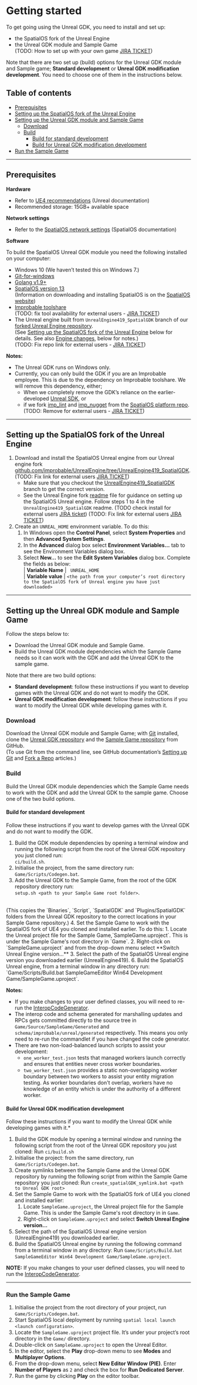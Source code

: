 # Getting started
To get going using the Unreal GDK, you need to install and set up:
* the SpatialOS fork of the Unreal Engine
* the Unreal GDK module and Sample Game <br/>
(TODO: How to set up with your own game [JIRA TICKET](https://improbableio.atlassian.net/browse/UNR-233))

Note that there are two set up (build) options for the Unreal GDK module and Sample game; **Standard development** or **Unreal GDK modification development**. You need to choose one of them in the instructions below.

## Table of contents
* [Prerequisites](#Prerequisites)
* [Setting up the SpatialOS fork of the Unreal Engine](#Setting_up_the_SpatialOS_fork_of_the_Unreal_Engine)
* [Setting up the Unreal GDK module and Sample Game](#Setting_up_the_Unreal_GDK_module_and_Sample_Game)
    * [Download](#Download)
    * [Build](#Build) 
        * [Build for standard development](Build_for_standard_development)
        * [Build for Unreal GDK modification development ](Build_for_Unreal_GDK_modification_development)
* [Run the Sample Game](Run_the_Sample_Game)
---

## Prerequisites

**Hardware** 
* Refer to [UE4 recommendations](https://docs.unrealengine.com/en-US/GettingStarted/RecommendedSpecifications) (Unreal documentation)
* Recommended storage: 15GB+ available space


**Network settings**
* Refer to the [SpatialOS network settings](https://docs.improbable.io/reference/latest/shared/get-started/requirements#network-settings) (SpatialOS documentation)

**Software**

To build the SpatialOS Unreal GDK module you need the following installed on your computer:
* Windows 10 (We haven’t tested this on Windows 7.)
* [Git-for-windows](gitforwindows.org)
* [Golang v1.9+](https://golang.org/)
* [SpatialOS version 13](https://docs.improbable.io/reference/13.0/shared/get-started/setup/win)<br/> (Information on downloading and installing SpatialOS is on the [SpatialOS website](https://docs.improbable.io/reference/13.0/shared/get-started/tour))
* [Improbable toolshare](https://brevi.link/toolshare) <br/>
(TODO: fix tool availability for external users - [JIRA TICKET](https://improbableio.atlassian.net/browse/UNR-290))
* The Unreal engine built from `UnrealEngine419_SpatialGDK` branch of our [forked Unreal Engine repository](https://github.com/improbable/UnrealEngine/tree/UnrealEngine419_SpatialGDK). <br/>
(See [Setting up the SpatialOS fork of the Unreal Engine](#setting-up-the-spatialos-fork-of-the-unreal-engine) below for details. See also [Engine changes](#engine-changes), below for notes.)<br/>
 (TODO: Fix repo link for external users - [JIRA TICKET](https://improbableio.atlassian.net/browse/UNR-304))

**Notes:** 
* The Unreal GDK runs on Windows only.
* Currently, you can only build the GDK if you are an Improbable employee. 
This is due to the dependency on Improbable toolshare. We will remove this dependency, either;
	*  When we completely remove the GDK’s reliance on the earlier-developed [Unreal SDK](https://github.com/spatialos/UnrealSDK), or
	* if we fork [imp_lint](https://github.com/improbable/platform/tree/master/go/src/improbable.io/cmd/imp_lint) and [imp_nugget](https://github.com/improbable/platform/tree/master/go/src/improbable.io/cmd/imp-nuget) from the [SpatialOS platform repo](https://github.com/improbable/platform). <br/>
    (TODO: Remove for external users -  [JIRA TICKET](https://improbableio.atlassian.net/browse/UNR-290))

---

## Setting up the SpatialOS fork of the Unreal Engine

1. Download and install the SpatialOS Unreal engine from our Unreal engine fork [github.com/improbable/UnrealEngine/tree/UnrealEngine419_SpatialGDK](https://github.com/improbable/UnrealEngine/tree/UnrealEngine419_SpatialGDK).<br/> (TODO: Fix link for external users [JIRA TICKET](https://improbableio.atlassian.net/browse/UNR-304))
	* Make sure that you checkout the [UnrealEngine419_SpatialGDK](https://github.com/improbable/UnrealEngine/tree/UnrealEngine419_SpatialGDK) branch to get the correct version.
	* See the Unreal Engine fork [readme](https://github.com/improbable/UnrealEngine/blob/UnrealEngine419_SpatialGDK/README.md) file for guidance on setting up the SpatialOS Unreal engine. Follow steps 1 to 4 in the `UnrealEngine419_SpatialGDK` readme. 
    (TODO check install  for external users [JIRA ticket](https://improbableio.atlassian.net/browse/UNR-263))
    (TODO: Fix link for external users [JIRA TICKET](https://improbableio.atlassian.net/browse/UNR-304))
2. Create an `UNREAL_HOME` environment variable. To do this:
	1.  In Windows open the **Control Panel**, select **System Properties** and then **Advanced System Settings**. 
	2. In the **Advanced** dialog box select **Environment Variables...** tab to see the Environment Variables dialog box. 
    3. Select **New…** to see the **Edit System Variables** dialog box. Complete the fields as below:<br/>
|   **Variable Name** | ` UNREAL_HOME`<br/>
|   **Variable value** |  `<the path from your computer’s root directory to the SpatialOS fork of Unreal engine you have just downloaded>`

---

## Setting up the Unreal GDK module and Sample Game

Follow the steps below to:
*  Download the Unreal GDK module and Sample Game.
*  Build the Unreal GDK module dependencies which the Sample Game needs so it can  work with the GDK and add the Unreal GDK to the sample game.

Note that there are two build options:
* **Standard development**: follow these instructions if you want to develop games with the Unreal GDK and do not want to modify the GDK.
* **Unreal GDK modification development**: follow these instructions if you want to modify the Unreal GDK while developing games with it.

### Download
Download the Unreal GDK module and Sample Game; with [Git](gitforwindows.org) installed, clone the [Unreal GDK repository](https://github.com/improbable/unreal-gdk)  and the [Sample Game repository](https://github.com/improbable/unreal-gdk-sample-game/) from GitHub.<br/>
(To use Git from the command line, see GitHub documentation’s [Setting up Git](https://help.github.com/articles/set-up-git/) and [Fork a Repo](https://help.github.com/articles/fork-a-repo/) articles.)

### Build 
Build the Unreal GDK module dependencies which the Sample Game needs to work with the GDK and add the Unreal GDK to the sample game. Choose one of the two build options.

#### Build for standard development
Follow these instructions if you want to develop games with the Unreal GDK and do not want to modify the GDK.

1. Build the GDK module dependencies by opening a terminal window and running the following script from the root of the Unreal GDK repository you just cloned run: <br/> 
`ci/build.sh`.
2. Initialise the project, from the same directory run:<br/> `Game/Scripts/Codegen.bat`.
3. Add the Unreal GDK to the Sample Game, from the root of the GDK repository directory run: <br/>
`setup.sh <path to your Sample Game root folder>`. 
<br/>
(This copies the `Binaries`, `Script`, `SpatialGDK` and `Plugins/SpatialGDK` folders from the Unreal GDK repository to the correct locations in your Sample Game repository.)
4. Set the Sample Game to work with the SpatialOS fork of UE4 you cloned and installed earlier. To do this:
	1. Locate the Unreal project file for the Sample Game,`SampleGame.uproject`. This is under the Sample Game's root directory in `Game`.
    2. Right-click on `SampleGame.uproject` and from the drop-down menu select **Switch Unreal Engine version...**
    3. Select the path of the SpatialOS Unreal engine version you downloaded earlier (UnrealEngine419).
6. Build the SpatialOS Unreal engine, from a terminal window in any directory run:<br/>
`Game/Scripts/Build.bat SampleGameEditor Win64 Development Game/SampleGame.uproject`.


**Notes:** 
* If you make changes to your user defined classes, you will need to re-run the [InteropCodeGenerator](how_the_unreal_gdk_works.md#interopcodegenerator).
* The interop code and schema generated for marshalling updates and RPCs gets committed directly to the source tree in `Game/Source/SampleGame/Generated` and `schema/improbable/unreal/generated` respectively. This means you only need to re-run the commandlet if you have changed the code generator.
* There are two non-load-balanced launch scripts to assist your development:
    * `one_worker_test.json` tests that managed workers launch correctly and ensures that entities never cross worker boundaries.
    * `two_worker_test.json` provides a static non-overlapping worker boundary between two workers to assist your entity migration testing. As worker boundaries don't overlap, workers have no knowledge of an entity which is under the authority of a different worker.

#### Build for Unreal GDK modification development 
Follow these instructions if you want to modify the Unreal GDK while developing games with it.*

1.   Build the GDK module by opening a terminal window and running the following script  from the root of the Unreal GDK repository you just cloned: Run `ci/build.sh`
2. Initialise the project: from the same directory, run `Game/Scripts/Codegen.bat`.
3. Create symlinks between the Sample Game and the Unreal GDK repository by running the following script from within the Sample Game repository you just cloned:   Run `create_spatialGDK_symlink.bat <path to Unreal GDK root>`
4. Set the Sample Game to work with the SpatialOS fork of UE4 you cloned and installed earlier:
	1. Locate `SampleGame.uproject`, the Unreal project file for the Sample Game. This is under the Sample Game's root directory in  in `Game`.
	2. Right-click on `SampleGame.uproject` and select **Switch Unreal Engine version...**
5. Select the path of the SpatialOS Unreal engine version (UnrealEngine419) you downloaded earlier.
6. Build the SpatialOS Unreal engine by running the following command from a terminal window in any directory: Run `Game/Scripts/Build.bat SampleGameEditor Win64 Development Game/SampleGame.uproject`.

**NOTE:** If you make changes to your user defined classes, you will need to run the [InteropCodeGenerator](how_the_unreal_gdk_works.md#interopcodegenerator).

---

### Run the Sample Game

1. Initialise the project from the root directory of your project, run `Game/Scripts/Codegen.bat`.
1. Start SpatialOS local deployment by running `spatial local launch <launch configuration>`.
1. Locate the `SampleGame.uproject` project file. It’s under your project’s root directory in the `Game/` directory.
1. Double-click on `SampleGame.uproject` to open the Unreal Editor.
1. In the editor, select the **Play** drop-down menu to see **Modes** and **Multiplayer Options**.
1. From the drop-down menu, select **New Editor Window (PIE)**. Enter **Number of Players** as `2` and check the box for **Run Dedicated Server**.
1. Run the game by clicking **Play** on the editor toolbar.
